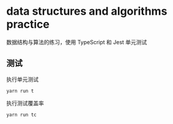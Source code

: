 # data structures and algorithms practice

数据结构与算法的练习，使用 TypeScript 和 Jest 单元测试

## 测试

执行单元测试

```
yarn run t
```

执行测试覆盖率

```
yarn run tc
```
